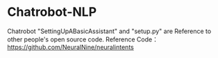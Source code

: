 # Chatrobot-NLP
Chatrobot
"SettingUpABasicAssistant" and "setup.py" are Reference to other people's open source code.
Reference Code：https://github.com/NeuralNine/neuralintents
